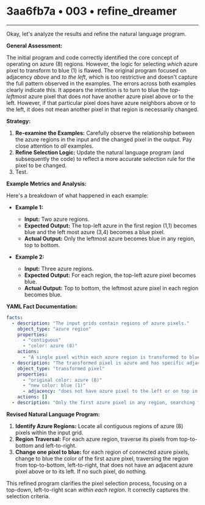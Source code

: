 # 3aa6fb7a • 003 • refine_dreamer

---
Okay, let's analyze the results and refine the natural language program.

**General Assessment:**

The initial program and code correctly identified the core concept of operating on azure (8) regions. However, the logic for selecting *which* azure pixel to transform to blue (1) is flawed. The original program focused on adjacency *above* and *to the left*, which is too restrictive and doesn't capture the full pattern observed in the examples. The errors across both examples clearly indicate this. It appears the intention is to turn to blue the *top-leftmost* azure pixel that does *not* have another azure pixel above or to the left. However, if that particular pixel does have azure neighbors above or to the left, it does not mean another pixel in that region is necessarily changed.

**Strategy:**

1.  **Re-examine the Examples:** Carefully observe the relationship between the azure regions in the input and the changed pixel in the output. Pay close attention to *all* examples.
2.  **Refine Selection Logic:** Update the natural language program (and subsequently the code) to reflect a more accurate selection rule for the pixel to be changed.
3. Test.

**Example Metrics and Analysis:**

Here's a breakdown of what happened in each example:

*   **Example 1:**
    *   **Input:** Two azure regions.
    *   **Expected Output:** The top-left azure in the first region (1,1) becomes blue and the left most azure (3,4) becomes a blue pixel.
    *   **Actual Output:** Only the leftmost azure becomes blue in any region, top to bottom.

*   **Example 2:**
    *   **Input:** Three azure regions.
    *   **Expected Output:** For each region, the top-left azure pixel becomes blue.
    *   **Actual Output:** Top to bottom, the leftmost azure pixel in each region becomes blue.

**YAML Fact Documentation:**

```yaml
facts:
  - description: "The input grids contain regions of azure pixels."
    object_type: "azure region"
    properties:
      - "contiguous"
      - "color: azure (8)"
    actions:
      - "A single pixel within each azure region is transformed to blue."
  - description: "The transformed pixel is azure and has specific adjacency characteristics."
    object_type: "transformed pixel"
    properties:
      - "original color: azure (8)"
      - "new color: blue (1)"
      - adjacency: "does not have azure pixel to the left or on top in the input image."
    actions: []
  - description: "Only the first azure pixel in any region, searching from left to right, top to bottom, is changed to blue."
```

**Revised Natural Language Program:**

1.  **Identify Azure Regions:** Locate all contiguous regions of azure (8) pixels within the input grid.
2.  **Region Traversal:** For each azure region, traverse its pixels from top-to-bottom and left-to-right.
3. **Change one pixel to blue:** for each region of connected azure pixels, change to blue the color of the first azure pixel, traversing the region from top-to-bottom, left-to-right, that does not have an adjacent azure pixel above or to its left. If no such pixel, do nothing.

This refined program clarifies the pixel selection process, focusing on a top-down, left-to-right scan *within each region*. It correctly captures the selection criteria.

